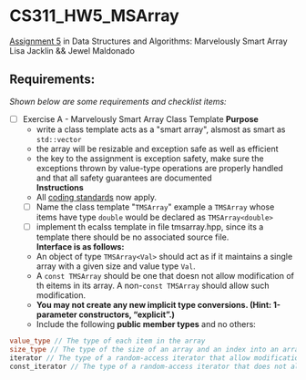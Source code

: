 # CS311_HW5_MSArray
 [Assignment 5](https://www.cs.uaf.edu/~chappell/class/2023_fall/cs311/docs/d-assn05d.html) in Data Structures and Algorithms: Marvelously Smart Array
 Lisa Jacklin && Jewel Maldonado

## Requirements:  
*Shown below are some requirements and checklist items:*  
-[ ] Exercise A - Marvelously Smart Array Class Template
    **Purpose**  
    - write a class template acts as a "smart array", alsmost as smart as `std::vector`  
    - the array will be resizable and exception safe as well as efficient  
    - the key to the assignment is exception safety, make sure the exceptions thrown by value-type operations are properly handled and that all safety guarantees are documented  
    **Instructions**  
    - All [coding standards](https://www.cs.uaf.edu/~chappell/class/2023_fall/cs311/docs/coding_std.html) now apply.
    -[ ] Name the class template "`TMSArray`" example a `TMSArray` whose items have type `double` would be declared as `TMSArray<double> `
    -[ ] implement th ecalss template in file tmsarray.hpp, since its a template there should be no associated source file.  
    **Interface is as follows:**  
    - An object of type `TMSArray<Val>` should act as if it maintains a single array with a given size and value type `Val`.  
    - A `const TMSArray` should be one that doesn not allow modification of th eitems in its array. A non-`const TMSArray` should allow such modification.  
    - **You may not create any new implicit type conversions. (Hint: 1-parameter constructors, “explicit”.)**  
    - Include the following **public member types** and no others:  
```cpp
value_type // The type of each item in the array
size_type // The type of the size of an array and an index into an array.
iterator // The type of a random-access iterator that allow modification of the item it references.
const_iterator // The type of a random-access iterator that does not allow modification of the item it references.
```
   
